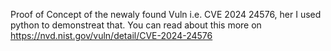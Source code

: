 Proof of Concept of the newaly found Vuln i.e. CVE 2024 24576, her I used python to demonstreat that. You can read about this more on https://nvd.nist.gov/vuln/detail/CVE-2024-24576
